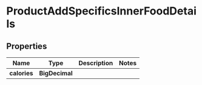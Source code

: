 

# ProductAddSpecificsInnerFoodDetails


## Properties

Name | Type | Description | Notes
------------ | ------------- | ------------- | -------------
**calories** | **BigDecimal** |  | 



